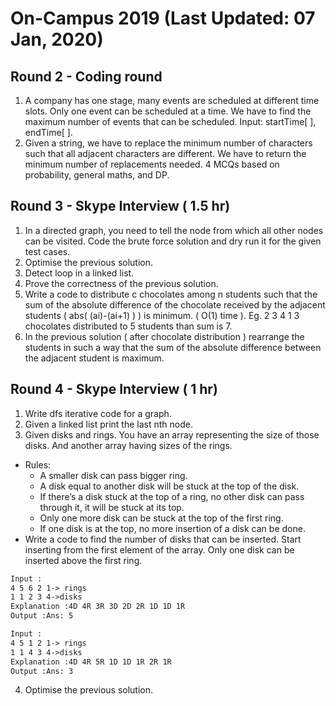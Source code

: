 # On-Campus 2019 (Last Updated: 07 Jan, 2020)

## Round 2 - Coding round
1. A company has one stage, many events are scheduled at different time slots. Only one event can be scheduled at a time. We have to find the maximum number of events that can be scheduled. Input: startTime[ ], endTime[ ].
2. Given a string, we have to replace the minimum number of characters such that all adjacent characters are different. We have to return the minimum number of replacements needed.
4 MCQs based on probability, general maths, and DP.

## Round 3 - Skype Interview ( 1.5 hr)

1. In a directed graph, you need to tell the node from which all other nodes can be visited. Code the brute force solution and dry run it for the given test cases.
2. Optimise the previous solution.
3. Detect loop in a linked list.
4. Prove the correctness of the previous solution.
5. Write a code to distribute c chocolates among n students such that the sum of the absolute difference of the chocolate received by the adjacent students ( abs( (ai)-(ai+1) ) ) is minimum. ( O(1) time ). Eg. 2 3 4 1 3 chocolates distributed to 5 students than sum is 7.
6. In the previous solution ( after chocolate distribution ) rearrange the students in such a way that the sum of the absolute difference between the adjacent student is maximum.

## Round 4 - Skype Interview ( 1 hr)

1. Write dfs iterative code for a graph.
2. Given a linked list print the last nth node.
3. Given disks and rings. You have an array representing the size of those disks. And another array having sizes of the rings.
- Rules:
  - A smaller disk can pass bigger ring.
  - A disk equal to another disk will be stuck at the top of the disk.
  - If there’s a disk stuck at the top of a ring, no other disk can pass through it, it will be stuck at its top.
  - Only one more disk can be stuck at the top of the first ring.
  - If one disk is at the top, no more insertion of a disk can be done.
- Write a code to find the number of disks that can be inserted. Start inserting from the first element of the array. Only one disk can be inserted above the first ring.

```txt
Input :
4 5 6 2 1-> rings
1 1 2 3 4->disks
Explanation :4D 4R 3R 3D 2D 2R 1D 1D 1R
Output :Ans: 5

Input :
4 5 1 2 1-> rings
1 1 4 3 4->disks
Explanation :4D 4R 5R 1D 1D 1R 2R 1R 
Output :Ans: 3
```
4. Optimise the previous solution.
